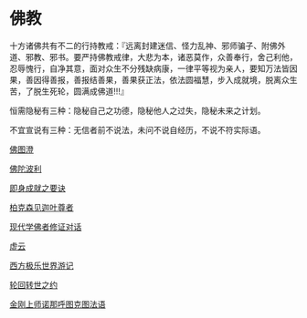 # 佛教

十方诸佛共有不二的行持教戒：『远离封建迷信、怪力乱神、邪师骗子、附佛外道、邪教、邪书。要严持佛教戒律，大悲为本，诸恶莫作，众善奉行，舍己利他，忍辱愧行，自净其意，面对众生不分残缺病康，一律平等视为亲人，要知万法皆因果，善因得善报，善报结善果，善果获正法，依法圆福慧，步入成就境，脱离众生苦，了脱生死轮，圆满成佛道!!!』

恒需隐秘有三种：隐秘自己之功德，隐秘他人之过失，隐秘未来之计划。

不宜宣说有三种：无信者前不说法，未问不说自经历，不说不符实际语。

[佛图澄](佛图澄.html)

[佛陀波利](佛陀波利.html)

[即身成就之要诀](即身成就之要诀.html)

[柏克森见迦叶尊者](柏克森见迦叶尊者.html)

[现代学佛者修证对话](现代学佛者修证对话.html)

[虚云](虚云.html)

[西方极乐世界游记](西方极乐世界游记.html)

[轮回转世之约](轮回转世之约.html)

[金刚上师诺那呼图克图法语](金刚上师诺那呼图克图法语.html)
